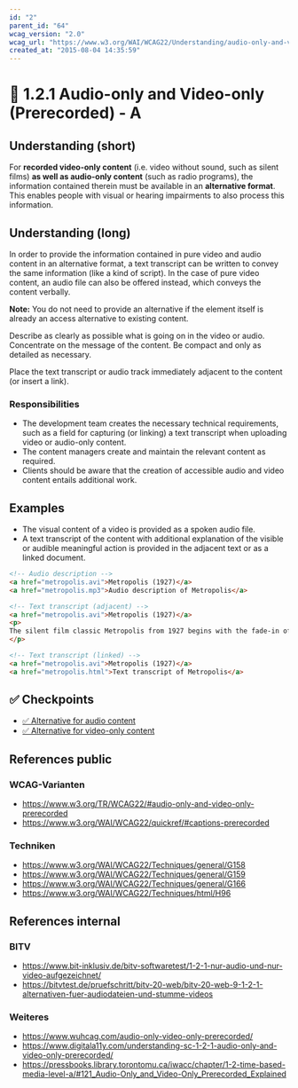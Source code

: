 ```yaml
---
id: "2"
parent_id: "64"
wcag_version: "2.0"
wcag_url: "https://www.w3.org/WAI/WCAG22/Understanding/audio-only-and-video-only-prerecorded.html"
created_at: "2015-08-04 14:35:59"
---
```


# 📜 1.2.1 Audio-only and Video-only (Prerecorded) - A

## Understanding (short)

For **recorded video-only content** (i.e. video without sound, such as silent films) **as well as audio-only content** (such as radio programs), the information contained therein must be available in an **alternative format**. This enables people with visual or hearing impairments to also process this information.

## Understanding (long)

In order to provide the information contained in pure video and audio content in an alternative format, a text transcript can be written to convey the same information (like a kind of script). In the case of pure video content, an audio file can also be offered instead, which conveys the content verbally.

**Note:** You do not need to provide an alternative if the element itself is already an access alternative to existing content.

Describe as clearly as possible what is going on in the video or audio. Concentrate on the message of the content. Be compact and only as detailed as necessary.

Place the text transcript or audio track immediately adjacent to the content (or insert a link).

### Responsibilities

- The development team creates the necessary technical requirements, such as a field for capturing (or linking) a text transcript when uploading video or audio-only content.
- The content managers create and maintain the relevant content as required.
- Clients should be aware that the creation of accessible audio and video content entails additional work.

## Examples

- The visual content of a video is provided as a spoken audio file.
- A text transcript of the content with additional explanation of the visible or audible meaningful action is provided in the adjacent text or as a linked document.

```html
<!-- Audio description -->
<a href="metropolis.avi">Metropolis (1927)</a>
<a href="metropolis.mp3">Audio description of Metropolis</a>

<!-- Text transcript (adjacent) -->
<a href="metropolis.avi">Metropolis (1927)</a>
<p>
The silent film classic Metropolis from 1927 begins with the fade-in of...
</p>

<!-- Text transcript (linked) -->
<a href="metropolis.avi">Metropolis (1927)</a>
<a href="metropolis.html">Text transcript of Metropolis</a>
```

## ✅ Checkpoints

- [✅ Alternative for audio content](alternative-for-audio-content)
- [✅ Alternative for video-only content](alternative-for-video-only-content)

## References public

### WCAG-Varianten
- <https://www.w3.org/TR/WCAG22/#audio-only-and-video-only-prerecorded>
- <https://www.w3.org/WAI/WCAG22/quickref/#captions-prerecorded>

### Techniken
- <https://www.w3.org/WAI/WCAG22/Techniques/general/G158>
- <https://www.w3.org/WAI/WCAG22/Techniques/general/G159>
- <https://www.w3.org/WAI/WCAG22/Techniques/general/G166>
- <https://www.w3.org/WAI/WCAG22/Techniques/html/H96>

## References internal

### BITV
- <https://www.bit-inklusiv.de/bitv-softwaretest/1-2-1-nur-audio-und-nur-video-aufgezeichnet/>
- <https://bitvtest.de/pruefschritt/bitv-20-web/bitv-20-web-9-1-2-1-alternativen-fuer-audiodateien-und-stumme-videos>

### Weiteres
- <https://www.wuhcag.com/audio-only-video-only-prerecorded/>
- <https://www.digitala11y.com/understanding-sc-1-2-1-audio-only-and-video-only-prerecorded/>
- <https://pressbooks.library.torontomu.ca/iwacc/chapter/1-2-time-based-media-level-a/#121_Audio-Only_and_Video-Only_Prerecorded_Explained>
